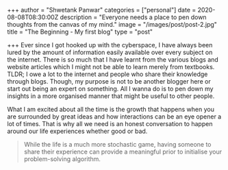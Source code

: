 +++
author = "Shwetank Panwar"
categories = ["personal"]
date = 2020-08-08T08:30:00Z
description = "Everyone needs a place to pen down thoughts from the canvas of my mind."
image = "/images/post/post-2.jpg"
title = "The Beginning - My first blog"
type = "post"

+++
Ever since I got hooked up with the cyberspace, I have always been lured by the amount of information easily available over every subject on the internet. There is so much that I have learnt from the various blogs and website articles which I might not be able to learn merely from textbooks. TLDR; I owe a lot to the internet and people who share their knowledge through blogs. Though, my purpose is not to be another blogger here or start out being an expert on something. All I wanna do is to pen down my insights in a more organised manner that might be useful to other people.

What I am excited about all the time is the growth that happens when you are surrounded by great ideas and how interactions can be an eye opener a lot of times. That is why all we need is an honest conversation to happen around our life experiences whether good or bad. 

> While the life is a much more stochastic game, having someone to share their experience can provide a meaningful prior to initialise your problem-solving algorithm. 
